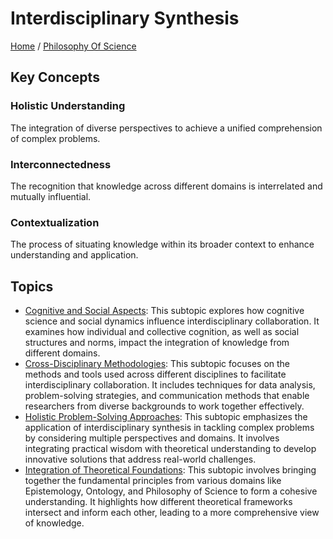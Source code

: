 # Interdisciplinary Synthesis

[Home](../../../README.md) / [Philosophy Of Science](../../../philosophy_of_science/README.md)

## Key Concepts

### Holistic Understanding

The integration of diverse perspectives to achieve a unified comprehension of complex problems.

### Interconnectedness

The recognition that knowledge across different domains is interrelated and mutually influential.

### Contextualization

The process of situating knowledge within its broader context to enhance understanding and application.

## Topics

- [Cognitive and Social Aspects](cognitive_and_social_aspects/README.md): This subtopic explores how cognitive science and social dynamics influence interdisciplinary collaboration. It examines how individual and collective cognition, as well as social structures and norms, impact the integration of knowledge from different domains.
- [Cross-Disciplinary Methodologies](cross-disciplinary_methodologies/README.md): This subtopic focuses on the methods and tools used across different disciplines to facilitate interdisciplinary collaboration. It includes techniques for data analysis, problem-solving strategies, and communication methods that enable researchers from diverse backgrounds to work together effectively.
- [Holistic Problem-Solving Approaches](holistic_problem-solving_approaches/README.md): This subtopic emphasizes the application of interdisciplinary synthesis in tackling complex problems by considering multiple perspectives and domains. It involves integrating practical wisdom with theoretical understanding to develop innovative solutions that address real-world challenges.
- [Integration of Theoretical Foundations](integration_of_theoretical_foundations/README.md): This subtopic involves bringing together the fundamental principles from various domains like Epistemology, Ontology, and Philosophy of Science to form a cohesive understanding. It highlights how different theoretical frameworks intersect and inform each other, leading to a more comprehensive view of knowledge.
